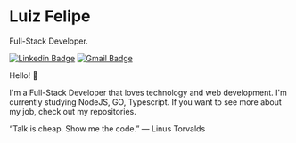 # Luiz Felipe  
Full-Stack Developer. 

[![Linkedin Badge](https://img.shields.io/badge/-Luiz%20Felipe-0e76a8?style=flat-square&logo=Linkedin&logoColor=white&link=https://https://www.linkedin.com/in/luiz-felipe-de-sousa-faria-8a0ba91a8/)](https://www.linkedin.com/in/luiz-felipe-de-sousa-faria-8a0ba91a8/) 
[![Gmail Badge](https://img.shields.io/badge/-lutilipe02@hotmail.com-d44638?style=flat-square&logo=Gmail&logoColor=white&link=mailto:lutilipe02@hotmail.com)](mailto:lutilipe02@hotmail.com)  


Hello! 👋  

I'm  a Full-Stack Developer that loves technology and web development. I'm currently studying NodeJS, GO, Typescript. If you want to see more about my job, check out my repositories.     


“Talk is cheap. Show me the code.”
― Linus Torvalds  

